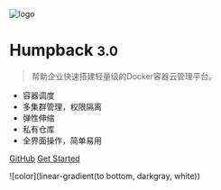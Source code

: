 ![logo](_media/logo.png)

# Humpback <small>3.0</small>

> 帮助企业快速搭建轻量级的Docker容器云管理平台。

* 容器调度
* 多集群管理，权限隔离
* 弹性伸缩
* 私有仓库
* 全界面操作，简单易用


[GitHub](https://github.com/humpback/humpback)
[Get Started](#Humpback)

<!-- background color -->
![color](linear-gradient(to bottom, darkgray, white))